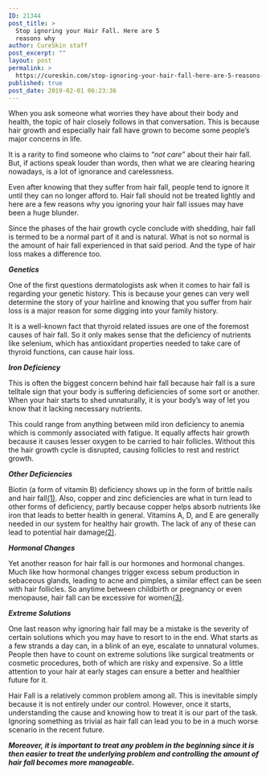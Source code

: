 ```yaml
---
ID: 21344
post_title: >
  Stop ignoring your Hair Fall. Here are 5
  reasons why
author: CureSkin staff
post_excerpt: ""
layout: post
permalink: >
  https://cureskin.com/stop-ignoring-your-hair-fall-here-are-5-reasons-why/
published: true
post_date: 2019-02-01 06:23:36
---
```

When you ask someone what worries they have about their body and health, the topic of hair closely follows in that conversation. This is because hair growth and especially hair fall have grown to become some people’s major concerns in life.

It is a rarity to find someone who claims to <em>“not care”</em> about their hair fall. But, if actions speak louder than words, then what we are clearing hearing nowadays, is a lot of ignorance and carelessness.

Even after knowing that they suffer from hair fall, people tend to ignore it until they can no longer afford to. Hair fall should not be treated lightly and here are a few reasons why you ignoring your hair fall issues may have been a huge blunder.

Since the phases of the hair growth cycle conclude with shedding, hair fall is termed to be a normal part of it and is natural. What is not so normal is the amount of hair fall experienced in that said period. And the type of hair loss makes a difference too.

<em><strong>Genetics</strong></em>

One of the first questions dermatologists ask when it comes to hair fall is regarding your genetic history. This is because your genes can very well determine the story of your hairline and knowing that you suffer from hair loss is a major reason for some digging into your family history.

It is a well-known fact that thyroid related issues are one of the foremost causes of hair fall. So it only makes sense that the deficiency of nutrients like selenium, which has antioxidant properties needed to take care of thyroid functions, can cause hair loss.

<em><strong>Iron Deficiency</strong></em>

This is often the biggest concern behind hair fall because hair fall is a sure telltale sign that your body is suffering deficiencies of some sort or another. When your hair starts to shed unnaturally, it is your body’s way of let you know that it lacking necessary nutrients.

This could range from anything between mild iron deficiency to anemia which is commonly associated with fatigue. It equally affects hair growth because it causes lesser oxygen to be carried to hair follicles. Without this the hair growth cycle is disrupted, causing follicles to rest and restrict growth.

<em><strong>Other Deficiencies</strong> </em>

Biotin (a form of vitamin B) deficiency shows up in the form of brittle nails and hair fall<a href="http://youngwellnesscenter.com/2017/04/07/5-common-nutritional-deficiencies-that-cause-hair-loss/">(1)</a>. Also, copper and zinc deficiencies are what in turn lead to other forms of deficiency, partly because copper helps absorb nutrients like iron that leads to better health in general. Vitamins A, D, and E are generally needed in our system for healthy hair growth. The lack of any of these can lead to potential hair damage<a href="https://www.ncbi.nlm.nih.gov/pmc/articles/PMC5315033/">(2)</a>.

<em><strong>Hormonal Changes</strong></em>

Yet another reason for hair fall is our hormones and hormonal changes. Much like how hormonal changes trigger excess sebum production in sebaceous glands, leading to acne and pimples, a similar effect can be seen with hair follicles. So anytime between childbirth or pregnancy or even menopause, hair fall can be excessive for women<a href="https://www.mayoclinic.org/diseases-conditions/hair-loss/symptoms-causes/syc-20372926">(3)</a>.

<em><strong>Extreme Solutions</strong></em>

One last reason why ignoring hair fall may be a mistake is the severity of certain solutions which you may have to resort to in the end. What starts as a few strands a day can, in a blink of an eye, escalate to unnatural volumes. People then have to count on extreme solutions like surgical treatments or cosmetic procedures, both of which are risky and expensive. So a little attention to your hair at early stages can ensure a better and healthier future for it.

Hair Fall is a relatively common problem among all. This is inevitable simply because it is not entirely under our control. However, once it starts, understanding the cause and knowing how to treat it is our part of the task. Ignoring something as trivial as hair fall can lead you to be in a much worse scenario in the recent future.

<em><strong>Moreover, it is important to treat any problem in the beginning since it is then easier to treat the underlying problem and controlling the amount of hair fall becomes more manageable.</strong></em>
